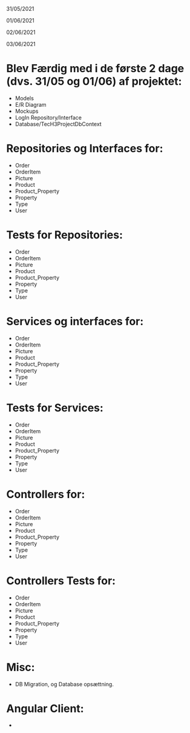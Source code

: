 31/05/2021


01/06/2021

02/06/2021

03/06/2021

# Blev Færdig med i de første 2 dage (dvs. 31/05 og 01/06) af projektet:
* Models
* E/R Diagram
* Mockups
* LogIn Repository/Interface
* Database/TecH3ProjectDbContext

# Repositories og Interfaces for:
* Order
* OrderItem
* Picture
* Product
* Product_Property
* Property
* Type
* User

# Tests for Repositories:
* Order
* OrderItem
* Picture
* Product
* Product_Property
* Property
* Type
* User

# Services og interfaces for:
* Order
* OrderItem
* Picture
* Product
* Product_Property
* Property
* Type
* User

# Tests for Services:
* Order
* OrderItem
* Picture
* Product
* Product_Property
* Property
* Type
* User

# Controllers for:
* Order
* OrderItem
* Picture
* Product
* Product_Property
* Property
* Type
* User

# Controllers Tests for:
* Order
* OrderItem
* Picture
* Product
* Product_Property
* Property
* Type
* User

# Misc:
* DB Migration, og Database opsættning.

# Angular Client:
* 
